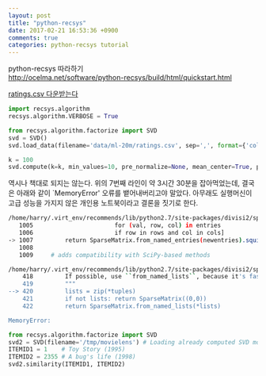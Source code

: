 ```yaml
---
layout: post
title: "python-recsys"
date: 2017-02-21 16:53:36 +0900
comments: true
categories: python-recsys tutorial
---
```

python-recsys 따라하기  
http://ocelma.net/software/python-recsys/build/html/quickstart.html

[ratings.csv 다운받는다](https://grouplens.org/datasets/movielens/)

```python 사용자의 입력 모델화 하여 파일로 저장
import recsys.algorithm
recsys.algorithm.VERBOSE = True

from recsys.algorithm.factorize import SVD
svd = SVD()
svd.load_data(filename='data/ml-20m/ratings.csv', sep=',', format={'col':0, 'row':1, 'value':2, 'ids': int})

k = 100
svd.compute(k=k, min_values=10, pre_normalize=None, mean_center=True, post_normalize=True, savefile='/tmp/movielens')
```

역시나 책대로 되지는 않는다. 위의 7번째 라인이 약 3시간 30분을 잡아먹었는데, 결국은 아래와 같이 `MemoryError' 오류를 뱉어내버리고야 말았다. 아무래도 실행머신이 고급 성능을 가지지 않은 개인용 노트북이라고 결론을 짓기로 한다.

``` bash
/home/harry/.virt_env/recommends/lib/python2.7/site-packages/divisi2/sparse.pyc in squish(self, cutoff)
   1005                       for (val, row, col) in entries
   1006                       if row in rows and col in cols]
-> 1007         return SparseMatrix.from_named_entries(newentries).squish()
   1008 
   1009     # adds compatibility with SciPy-based methods

/home/harry/.virt_env/recommends/lib/python2.7/site-packages/divisi2/sparse.pyc in from_named_entries(tuples)
    418         If possible, use ``from_named_lists``, because it's faster.
    419         """
--> 420         lists = zip(*tuples)
    421         if not lists: return SparseMatrix((0,0))
    422         return SparseMatrix.from_named_lists(*lists)

MemoryError: 
``` 


``` python 파일로 저장된 모델을 객체로 읽어들인다
from recsys.algorithm.factorize import SVD
svd2 = SVD(filename='/tmp/movielens') # Loading already computed SVD model
ITEMID1 = 1    # Toy Story (1995)
ITEMID2 = 2355 # A bug's life (1998)
svd2.similarity(ITEMID1, ITEMID2)
```
